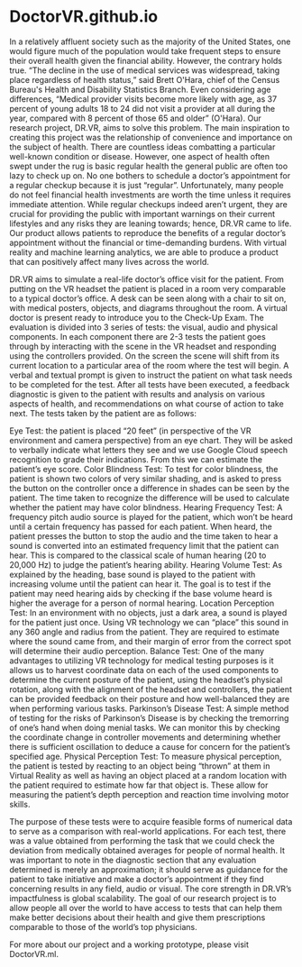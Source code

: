 # DoctorVR.github.io
In a relatively affluent society such as the majority of the United States, one would figure much of the population would take frequent steps to ensure their overall health given the financial ability. However, the contrary holds true. “The decline in the use of medical services was widespread, taking place regardless of health status,” said Brett O'Hara, chief of the Census Bureau's Health and Disability Statistics Branch. Even considering age differences, “Medical provider visits become more likely with age, as 37 percent of young adults 18 to 24 did not visit a provider at all during the year, compared with 8 percent of those 65 and older” (O'Hara).
Our research project, DR.VR, aims to solve this problem. The main inspiration to creating this project was the relationship of convenience and importance on the subject of health. There are countless ideas combatting a particular well-known condition or disease. However, one aspect of health often swept under the rug is basic regular health the general public are often too lazy to check up on. No one bothers to schedule a doctor’s appointment for a regular checkup because it is just “regular”. Unfortunately, many people do not feel financial health investments are worth the time unless it requires immediate attention. While regular checkups indeed aren’t urgent, they are crucial for providing the public with important warnings on their current lifestyles and any risks they are leaning towards; hence, DR.VR came to life. Our product allows patients to reproduce the benefits of a regular doctor’s appointment without the financial or time-demanding burdens. With virtual reality and machine learning analytics, we are able to produce a product that can positively affect many lives across the world.

DR.VR aims to simulate a real-life doctor’s office visit for the patient. From putting on the VR headset the patient is placed in a room very comparable to a typical doctor’s office. A desk can be seen along with a chair to sit on, with medical posters, objects, and diagrams throughout the room. A virtual doctor is present ready to introduce you to the Check-Up Exam. The evaluation is divided into 3 series of tests: the visual, audio and physical components. In each component there are 2-3 tests the patient goes through by interacting with the scene in the VR headset and responding using the controllers provided. On the screen the scene will shift from its current location to a particular area of the room where the test will begin. A verbal and textual prompt is given to instruct the patient on what task needs to be completed for the test. After all tests have been executed, a feedback diagnostic is given to the patient with results and analysis on various aspects of health, and recommendations on what course of action to take next. The tests taken by the patient are as follows:

Eye Test: the patient is placed “20 feet” (in perspective of the VR environment and camera perspective) from an eye chart. They will be asked to verbally indicate what letters they see and we use Google Cloud speech recognition to grade their indications. From this we can estimate the patient’s eye score.
Color Blindness Test: To test for color blindness, the patient is shown two colors of very similar shading, and is asked to press the button on the controller once a difference in shades can be seen by the patient. The time taken to recognize the difference will be used to calculate whether the patient may have color blindness.
Hearing Frequency Test: A frequency pitch audio source is played for the patient, which won’t be heard until a certain frequency has passed for each patient. When heard, the patient presses the button to stop the audio and the time taken to hear a sound is converted into an estimated frequency limit that the patient can hear. This is compared to the classical scale of human hearing (20 to 20,000 Hz) to judge the patient’s hearing ability. 
Hearing Volume Test: As explained by the heading, base sound is played to the patient with increasing volume until the patient can hear it. The goal is to test if the patient may need hearing aids by checking if the base volume heard is higher the average for a person of normal hearing.
Location Perception Test:  In an environment with no objects, just a dark area, a sound is played for the patient just once. Using VR technology we can “place” this sound in any 360 angle and radius from the patient. They are required to estimate where the sound came from, and their margin of error from the correct spot will determine their audio perception.
Balance Test: One of the many advantages to utilizing VR technology for medical testing purposes is it allows us to harvest coordinate data on each of the used components to determine the current posture of the patient, using the headset’s physical rotation, along with the alignment of the headset and controllers, the patient can be provided feedback on their posture  and how well-balanced they are when performing various tasks.
Parkinson’s Disease Test: A simple method of testing for the risks of Parkinson’s Disease is by checking the tremorring of one’s hand when doing menial tasks. We can monitor this by checking the coordinate change in controller movements and determining whether there is sufficient oscillation to deduce a cause for concern for the patient’s specified age. 
Physical Perception Test: To measure physical perception, the patient is tested by reacting to an object being “thrown” at them in Virtual Reality as well as having an object placed at a random location with the patient required to estimate how far that object is. These allow for measuring the patient’s depth perception and reaction time involving motor skills. 

The purpose of these tests were to acquire feasible forms of numerical data to serve as a comparison with real-world applications. For each test, there was a value obtained from performing the task that we could check the deviation from medically obtained averages for people of normal health. It was important to note in the diagnostic section that any evaluation determined is merely an approximation; it should serve as guidance for the patient to take initiative and make a doctor’s appointment if they find concerning results in any field, audio or visual. The core strength in DR.VR’s impactfulness is global scalability. The goal of our research project is to allow people all over the world to have access to tests that can help them make better decisions about their health and give them prescriptions comparable to those of the world’s top physicians.

For more about our project and a working prototype, please visit DoctorVR.ml.
